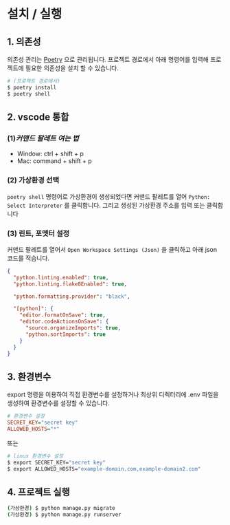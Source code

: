# 설치 / 실행

## 1. 의존성

의존성 관리는 [Poetry](https://python-poetry.org/docs/) 으로 관리됩니다. 프로젝트 경로에서 아래 명령어를 입력해 프로젝트에 필요한 의존성을 설치 할 수 있습니다.

```bash
# (프로젝트 경로에서)
$ poetry install
$ poetry shell
```

## 2. vscode 통합

### (1)_커맨드 팔레트 여는 법_

- Window: ctrl + shift + p
- Mac: command + shift + p

### (2) 가상환경 선택

`poetry shell` 명령어로 가상환경이 생성되었다면 커맨드 팔레트를 열어 `Python: Select Interpreter` 를 클릭합니다.
그리고 생성된 가상환경 주소를 입력 또는 클릭합니다

### (3) 린트, 포멧터 설정

커맨드 팔레트를 열어서 `Open Workspace Settings (Json)` 을 클릭하고 아래 json 코드를 적습니다.

```json
{
  "python.linting.enabled": true,
  "python.linting.flake8Enabled": true,

  "python.formatting.provider": "black",

  "[python]": {
    "editor.formatOnSave": true,
    "editor.codeActionsOnSave": {
      "source.organizeImports": true,
      "python.sortImports": true
    }
  }
}
```

## 3. 환경변수

export 명령을 이용하여 직접 환경변수를 설정하거나 최상위 디렉터리에 .env 파일을 생성하여 환경변수를 설정할 수 있습니다.

```ini
# 환경변수 설정
SECRET_KEY="secret key"
ALLOWED_HOSTS="*"
```

또는

```bash
# linux 환경변수 설정
$ export SECRET_KEY="secret key"
$ export ALLOWED_HOSTS="example-domain.com,example-domain2.com"
```

## 4. 프로젝트 실행

```bash
(가상환경) $ python manage.py migrate
(가상환경) $ python manage.py runserver
```
